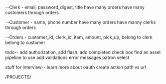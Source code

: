 --Clerk - email, password_digest, title
    have many orders
    have many customers through orders


--Customer - name, phone number
    have many orders
    have manny clerks through orders

--Orders - customer_id, clerk_id, item, amount, pick_up, 
    belong to clerk
    belong to customer
    


todo--
add authorization, add flash. add completed check box
find an asset pipeline to use
add validations
error messages
patron select

stuff for interview--
learn more about oauth create action
path vs url

/PROJECTS/